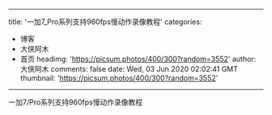 
---
title: '一加7_Pro系列支持960fps慢动作录像教程'
categories: 
 - 博客
 - 大侠阿木
 - 首页
headimg: 'https://picsum.photos/400/300?random=3552'
author: 大侠阿木
comments: false
date: Wed, 03 Jun 2020 02:02:41 GMT
thumbnail: 'https://picsum.photos/400/300?random=3552'
---

<div>   
一加7/Pro系列支持960fps慢动作录像教程  
</div>
            